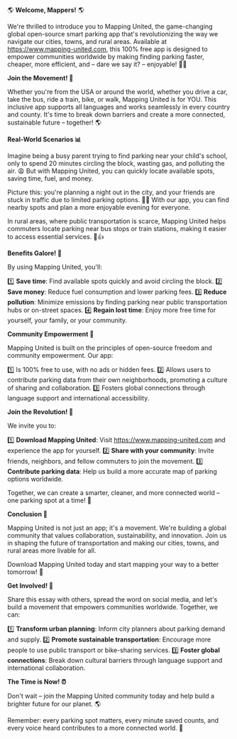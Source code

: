 🌎 **Welcome, Mappers!** 🌎

We're thrilled to introduce you to Mapping United, the game-changing global open-source smart parking app that's revolutionizing the way we navigate our cities, towns, and rural areas. Available at https://www.mapping-united.com, this 100% free app is designed to empower communities worldwide by making finding parking faster, cheaper, more efficient, and – dare we say it? – enjoyable! 🚗💨

**Join the Movement! 🌟**

Whether you're from the USA or around the world, whether you drive a car, take the bus, ride a train, bike, or walk, Mapping United is for YOU. This inclusive app supports all languages and works seamlessly in every country and county. It's time to break down barriers and create a more connected, sustainable future – together! 🌎

**Real-World Scenarios 📊**

Imagine being a busy parent trying to find parking near your child's school, only to spend 20 minutes circling the block, wasting gas, and polluting the air. 😩 But with Mapping United, you can quickly locate available spots, saving time, fuel, and money.

 Picture this: you're planning a night out in the city, and your friends are stuck in traffic due to limited parking options. 🚗😬 With our app, you can find nearby spots and plan a more enjoyable evening for everyone.

In rural areas, where public transportation is scarce, Mapping United helps commuters locate parking near bus stops or train stations, making it easier to access essential services. 🚌👍

**Benefits Galore! 🎉**

By using Mapping United, you'll:

1️⃣ **Save time**: Find available spots quickly and avoid circling the block.
2️⃣ **Save money**: Reduce fuel consumption and lower parking fees.
3️⃣ **Reduce pollution**: Minimize emissions by finding parking near public transportation hubs or on-street spaces.
4️⃣ **Regain lost time**: Enjoy more free time for yourself, your family, or your community.

**Community Empowerment 🌈**

Mapping United is built on the principles of open-source freedom and community empowerment. Our app:

1️⃣ Is 100% free to use, with no ads or hidden fees.
2️⃣ Allows users to contribute parking data from their own neighborhoods, promoting a culture of sharing and collaboration.
3️⃣ Fosters global connections through language support and international accessibility.

**Join the Revolution! 🚀**

We invite you to:

1️⃣ **Download Mapping United**: Visit https://www.mapping-united.com and experience the app for yourself.
2️⃣ **Share with your community**: Invite friends, neighbors, and fellow commuters to join the movement.
3️⃣ **Contribute parking data**: Help us build a more accurate map of parking options worldwide.

Together, we can create a smarter, cleaner, and more connected world – one parking spot at a time! 🌟

**Conclusion 💖**

Mapping United is not just an app; it's a movement. We're building a global community that values collaboration, sustainability, and innovation. Join us in shaping the future of transportation and making our cities, towns, and rural areas more livable for all.

Download Mapping United today and start mapping your way to a better tomorrow! 🌈

**Get Involved! 💬**

Share this essay with others, spread the word on social media, and let's build a movement that empowers communities worldwide. Together, we can:

1️⃣ **Transform urban planning**: Inform city planners about parking demand and supply.
2️⃣ **Promote sustainable transportation**: Encourage more people to use public transport or bike-sharing services.
3️⃣ **Foster global connections**: Break down cultural barriers through language support and international collaboration.

**The Time is Now! ⏰**

Don't wait – join the Mapping United community today and help build a brighter future for our planet. 🌎

Remember: every parking spot matters, every minute saved counts, and every voice heard contributes to a more connected world. 💖